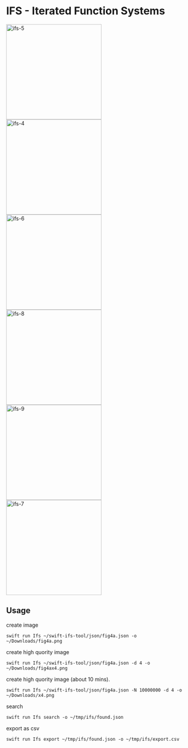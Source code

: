# IFS - Iterated Function Systems

<p>
<img width="256" alt="ifs-5" src="https://user-images.githubusercontent.com/45020018/168407131-861fd3a6-7b3f-42d2-87f5-d80d3ccef88e.png">
<img width="256" alt="ifs-4" src="https://user-images.githubusercontent.com/45020018/168407187-5f6d0071-79b1-4210-b22b-461b16a08324.png">
<img width="256" alt="ifs-6" src="https://user-images.githubusercontent.com/45020018/168407198-712765b6-edee-4e7d-97da-f14afcac3b13.png">
<img width="256" alt="ifs-8" src="https://user-images.githubusercontent.com/45020018/168407209-44b5db24-d87e-4a26-af20-6b8a5e0e32e6.png">
<img width="256" alt="ifs-9" src="https://user-images.githubusercontent.com/45020018/168407306-de165ecf-1ea0-43d5-886a-99942e518054.png">
<img width="256" alt="ifs-7" src="https://user-images.githubusercontent.com/45020018/168407349-5ba856a2-3d29-4c95-b5a9-c4dd4968f1d7.png">
</p>

## Usage

create image
```
swift run Ifs ~/swift-ifs-tool/json/fig4a.json -o ~/Downloads/fig4a.png
```

create high quority image
```
swift run Ifs ~/swift-ifs-tool/json/fig4a.json -d 4 -o ~/Downloads/fig4ax4.png
```

create high quority image (about 10 mins).
```
swift run Ifs ~/swift-ifs-tool/json/fig4a.json -N 10000000 -d 4 -o ~/Downloads/x4.png
```

search
```
swift run Ifs search -o ~/tmp/ifs/found.json
```

export as csv
```
swift run Ifs export ~/tmp/ifs/found.json -o ~/tmp/ifs/export.csv
```

